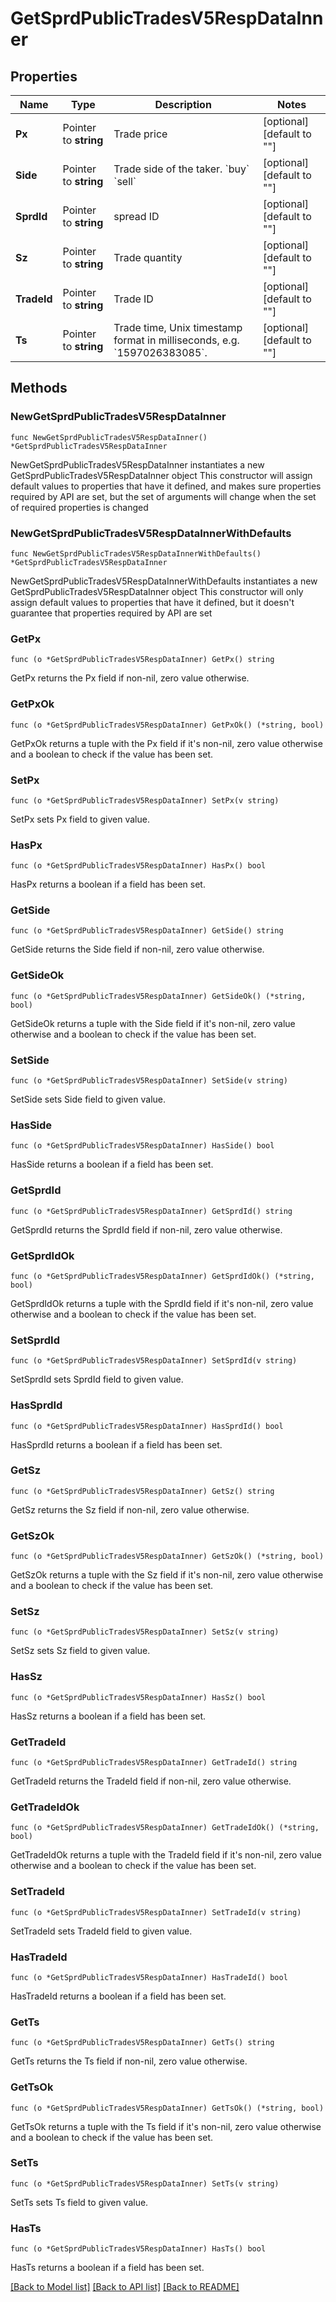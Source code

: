 # GetSprdPublicTradesV5RespDataInner

## Properties

Name | Type | Description | Notes
------------ | ------------- | ------------- | -------------
**Px** | Pointer to **string** | Trade price | [optional] [default to ""]
**Side** | Pointer to **string** | Trade side of the taker.   &#x60;buy&#x60;   &#x60;sell&#x60; | [optional] [default to ""]
**SprdId** | Pointer to **string** | spread ID | [optional] [default to ""]
**Sz** | Pointer to **string** | Trade quantity | [optional] [default to ""]
**TradeId** | Pointer to **string** | Trade ID | [optional] [default to ""]
**Ts** | Pointer to **string** | Trade time, Unix timestamp format in milliseconds, e.g. &#x60;1597026383085&#x60;. | [optional] [default to ""]

## Methods

### NewGetSprdPublicTradesV5RespDataInner

`func NewGetSprdPublicTradesV5RespDataInner() *GetSprdPublicTradesV5RespDataInner`

NewGetSprdPublicTradesV5RespDataInner instantiates a new GetSprdPublicTradesV5RespDataInner object
This constructor will assign default values to properties that have it defined,
and makes sure properties required by API are set, but the set of arguments
will change when the set of required properties is changed

### NewGetSprdPublicTradesV5RespDataInnerWithDefaults

`func NewGetSprdPublicTradesV5RespDataInnerWithDefaults() *GetSprdPublicTradesV5RespDataInner`

NewGetSprdPublicTradesV5RespDataInnerWithDefaults instantiates a new GetSprdPublicTradesV5RespDataInner object
This constructor will only assign default values to properties that have it defined,
but it doesn't guarantee that properties required by API are set

### GetPx

`func (o *GetSprdPublicTradesV5RespDataInner) GetPx() string`

GetPx returns the Px field if non-nil, zero value otherwise.

### GetPxOk

`func (o *GetSprdPublicTradesV5RespDataInner) GetPxOk() (*string, bool)`

GetPxOk returns a tuple with the Px field if it's non-nil, zero value otherwise
and a boolean to check if the value has been set.

### SetPx

`func (o *GetSprdPublicTradesV5RespDataInner) SetPx(v string)`

SetPx sets Px field to given value.

### HasPx

`func (o *GetSprdPublicTradesV5RespDataInner) HasPx() bool`

HasPx returns a boolean if a field has been set.

### GetSide

`func (o *GetSprdPublicTradesV5RespDataInner) GetSide() string`

GetSide returns the Side field if non-nil, zero value otherwise.

### GetSideOk

`func (o *GetSprdPublicTradesV5RespDataInner) GetSideOk() (*string, bool)`

GetSideOk returns a tuple with the Side field if it's non-nil, zero value otherwise
and a boolean to check if the value has been set.

### SetSide

`func (o *GetSprdPublicTradesV5RespDataInner) SetSide(v string)`

SetSide sets Side field to given value.

### HasSide

`func (o *GetSprdPublicTradesV5RespDataInner) HasSide() bool`

HasSide returns a boolean if a field has been set.

### GetSprdId

`func (o *GetSprdPublicTradesV5RespDataInner) GetSprdId() string`

GetSprdId returns the SprdId field if non-nil, zero value otherwise.

### GetSprdIdOk

`func (o *GetSprdPublicTradesV5RespDataInner) GetSprdIdOk() (*string, bool)`

GetSprdIdOk returns a tuple with the SprdId field if it's non-nil, zero value otherwise
and a boolean to check if the value has been set.

### SetSprdId

`func (o *GetSprdPublicTradesV5RespDataInner) SetSprdId(v string)`

SetSprdId sets SprdId field to given value.

### HasSprdId

`func (o *GetSprdPublicTradesV5RespDataInner) HasSprdId() bool`

HasSprdId returns a boolean if a field has been set.

### GetSz

`func (o *GetSprdPublicTradesV5RespDataInner) GetSz() string`

GetSz returns the Sz field if non-nil, zero value otherwise.

### GetSzOk

`func (o *GetSprdPublicTradesV5RespDataInner) GetSzOk() (*string, bool)`

GetSzOk returns a tuple with the Sz field if it's non-nil, zero value otherwise
and a boolean to check if the value has been set.

### SetSz

`func (o *GetSprdPublicTradesV5RespDataInner) SetSz(v string)`

SetSz sets Sz field to given value.

### HasSz

`func (o *GetSprdPublicTradesV5RespDataInner) HasSz() bool`

HasSz returns a boolean if a field has been set.

### GetTradeId

`func (o *GetSprdPublicTradesV5RespDataInner) GetTradeId() string`

GetTradeId returns the TradeId field if non-nil, zero value otherwise.

### GetTradeIdOk

`func (o *GetSprdPublicTradesV5RespDataInner) GetTradeIdOk() (*string, bool)`

GetTradeIdOk returns a tuple with the TradeId field if it's non-nil, zero value otherwise
and a boolean to check if the value has been set.

### SetTradeId

`func (o *GetSprdPublicTradesV5RespDataInner) SetTradeId(v string)`

SetTradeId sets TradeId field to given value.

### HasTradeId

`func (o *GetSprdPublicTradesV5RespDataInner) HasTradeId() bool`

HasTradeId returns a boolean if a field has been set.

### GetTs

`func (o *GetSprdPublicTradesV5RespDataInner) GetTs() string`

GetTs returns the Ts field if non-nil, zero value otherwise.

### GetTsOk

`func (o *GetSprdPublicTradesV5RespDataInner) GetTsOk() (*string, bool)`

GetTsOk returns a tuple with the Ts field if it's non-nil, zero value otherwise
and a boolean to check if the value has been set.

### SetTs

`func (o *GetSprdPublicTradesV5RespDataInner) SetTs(v string)`

SetTs sets Ts field to given value.

### HasTs

`func (o *GetSprdPublicTradesV5RespDataInner) HasTs() bool`

HasTs returns a boolean if a field has been set.


[[Back to Model list]](../README.md#documentation-for-models) [[Back to API list]](../README.md#documentation-for-api-endpoints) [[Back to README]](../README.md)


